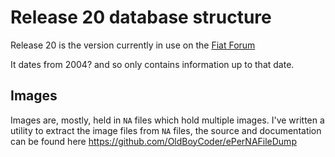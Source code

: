 # Release 20 database structure 

Release 20 is the version currently in use on the [Fiat Forum](https://www.fiatforum.com/)

It dates from 2004?  and so only contains information up to that date.


## Images

Images are, mostly, held in `NA` files which hold multiple images.  I've written a utility to extract the image files
from `NA` files, the source and documentation can be found here https://github.com/OldBoyCoder/ePerNAFileDump

